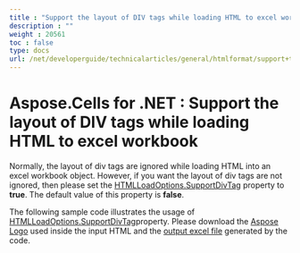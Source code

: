 ```yaml
---
title : "Support the layout of DIV tags while loading HTML to excel workbook" 
description : "" 
weight : 20561 
toc : false
type: docs
url: /net/developerguide/technicalarticles/general/htmlformat/support+the+layout+of+div+tags+while+loading+html+to+excel+workbook/
---
```


# Aspose.Cells for .NET : Support the layout of DIV tags while loading HTML to excel workbook


Normally, the layout of div tags are ignored while loading HTML into an excel workbook object. However, if you want the layout of div tags are not ignored, then please set the [HTMLLoadOptions.SupportDivTag](https://apireference.aspose.com/net/cells/aspose.cells/htmlloadoptions/properties/supportdivtag) property to **true**. The default value of this property is **false**.

The following sample code illustrates the usage of [HTMLLoadOptions.SupportDivTag](https://apireference.aspose.com/net/cells/aspose.cells/htmlloadoptions/properties/supportdivtag)property. Please download the [Aspose Logo](https://docs2.aspose.com/cells/net/attachments/5013819/5115218.png) used inside the input HTML and the [output excel file](https://docs2.aspose.com/cells/net/attachments/5013819/5115220.xlsx) generated by the code.

